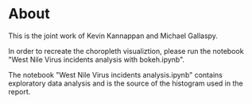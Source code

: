 # About

This is the joint work of Kevin Kannappan and Michael Gallaspy.

In order to recreate the choropleth visualiztion, please run the notebook "West Nile Virus incidents analysis with bokeh.ipynb".

The notebook "West Nile Virus incidents analysis.ipynb" contains exploratory data analysis and is the source of the histogram used in the report.